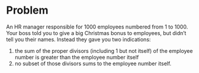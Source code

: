 # Problem
An HR manager responsible for 1000 employees numbered from 1 to 1000. Your boss told you to give a big Christmas bonus to employees, but didn’t tell you their names. Instead they gave you two indications:                                      
 1) the sum of the proper divisors (including 1 but not itself) of the employee number is greater than the employee number itself
 2) no subset of those divisors sums to the employee number itself.
